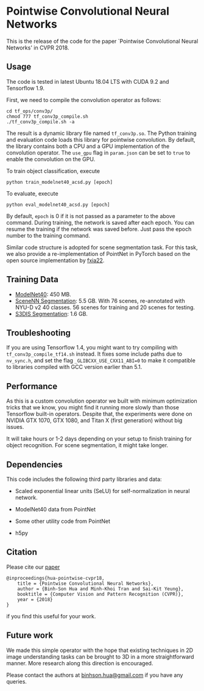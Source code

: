 # Pointwise Convolutional Neural Networks

This is the release of the code for the paper `Pointwise Convolutional Neural Networks' in CVPR 2018. 

## Usage

The code is tested in latest Ubuntu 18.04 LTS with CUDA 9.2 and Tensorflow 1.9. 

First, we need to compile the convolution operator as follows:

    cd tf_ops/conv3p/
    chmod 777 tf_conv3p_compile.sh
    ./tf_conv3p_compile.sh -a

The result is a dynamic library file named `tf_conv3p.so`. The Python training and evaluation code loads this library for pointwise convolution. 
By default, the library contains both a CPU and a GPU implementation of the convolution operator. The `use_gpu` flag in `param.json` can be set to `true` to enable the convolution on the GPU. 

To train object classification, execute 

    python train_modelnet40_acsd.py [epoch]

To evaluate, execute 

    python eval_modelnet40_acsd.py [epoch] 
   
By default, `epoch` is 0 if it is not passed as a parameter to the above command. During training, the network is saved after each epoch. You can resume the training if the network was saved before. Just pass the epoch number to the training command.

Similar code structure is adopted for scene segmentation task. For this task, we also provide a re-implementation of PointNet in PyTorch based on the open source implementation by [fxia22](https://github.com/fxia22/pointnet.pytorch).

## Training Data 

- [ModelNet40](https://shapenet.cs.stanford.edu/media/modelnet40_ply_hdf5_2048.zip): 450 MB.
- [SceneNN Segmentation](https://drive.google.com/open?id=1PkP6m2mxCfCh_u3SnzLZod7J1zpzD6t4): 5.5 GB. With 76 scenes, re-annotated with NYU-D v2 40 classes. 56 scenes for training and 20 scenes for testing.  
- [S3DIS Segmentation](https://shapenet.cs.stanford.edu/media/indoor3d_sem_seg_hdf5_data.zip): 1.6 GB.

## Troubleshooting 

If you are using Tensorflow 1.4, you might want to try compiling with `tf_conv3p_compile_tf14.sh` instead. It fixes some include paths due to `nv_sync.h`, and set the flag `_GLIBCXX_USE_CXX11_ABI=0` to make it compatible to libraries compiled with GCC version earlier than 5.1. 

## Performance

As this is a custom convolution operator we built with minimum optimization tricks that we know, you might find it running more slowly than those Tensorflow built-in operators. 
Despite that, the experiments were done on NVIDIA GTX 1070, GTX 1080, and Titan X (first generation) without big issues. 

It will take hours or 1-2 days depending on your setup to finish training for object recognition. For scene segmentation, it might take longer. 

## Dependencies

This code includes the following third party libraries and data:

- Scaled exponential linear units (SeLU) for self-normalization in neural network.

- ModelNet40 data from PointNet

- Some other utility code from PointNet

- h5py

## Citation 

Please cite our [paper](https://arxiv.org/abs/1712.05245)
  
    @inproceedings{hua-pointwise-cvpr18,
        title = {Pointwise Convolutional Neural Networks},
        author = {Binh-Son Hua and Minh-Khoi Tran and Sai-Kit Yeung},
        booktitle = {Computer Vision and Pattern Recognition (CVPR)},
        year = {2018}
    }

if you find this useful for your work. 

## Future work 

We made this simple operator with the hope that existing techniques in 2D image understanding tasks can be brought to 3D in a more straightforward manner. More research along this direction is encouraged. 

Please contact the authors at binhson.hua@gmail.com if you have any queries. 
